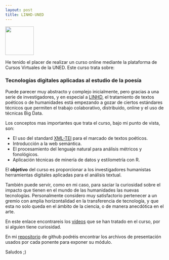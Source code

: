 ```yaml
---
layout: post
title: LINHD-UNED
---
```



<a href="url"><img src="http://linhd.uned.es/wp-content/uploads/2014/03/logo1.png" align="top" height="90" ></a>

He tenido el placer de realizar un curso online mediante la plataforma de Cursos
Virtuales de la UNED. Este curso trata sobre:

### Tecnologías digitales aplicadas al estudio de la poesía

Puede parecer muy abstracto y complejo inicialmente, pero gracias a una serie de
investigadores, y en especial a [LINHD](http://linhd.uned.es/), el tratamiento de
textos poéticos o de humanidades está empezando a gozar de ciertos estándares
técnicos que permiten el trabajo colaborativo, distribuido, online y el
uso de técnicas Big Data.

Los conceptos mas importantes que trata el curso, bajo mi punto de vista,
son:
- El uso del standard [XML-TEI](http://www.tei-c.org/index.xml) para el marcado de textos poéticos.
- Introducción a la web semántica.
- El procesamiento del lenguaje natural para análisis métricos y fonológicos.
- Aplicación técnicas de minería de datos y estilometría con R.

El **objetivo** del curso es proporcionar a los investigadores humanistas herramientas
digitales aplicadas para el análisis textual.

También puede servir, como en mi caso,
  para saciar la curiosidad sobre el impacto que tienen en el mundo de las humanidades
  las nuevas tecnologías. Personalmente considero muy satisfactorio pertenecer a un
  gremio con amplia horizontalidad en la transferencia de tecnología, y que esta no solo
  queda en el ámbito de la ciencia, o de manera anecdótica en el arte.

En este enlace encontrareis los [vídeos](http://linhd.uned.es/p/dhsummer2016/)
que se han tratado en el curso, por si alguien tiene curiosidad.

En mi [repositorio](https://github.com/RadW2020/TEI-curso-LINHD-UNED) de github podréis encontrar los archivos de presentación
usados por cada ponente para exponer su módulo.

Saludos ;)
